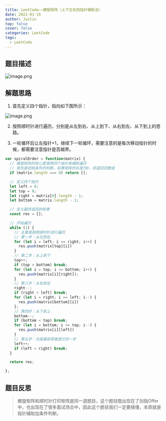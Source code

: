 ```yaml
---
title: LeetCode——螺旋矩阵（上下左右四指针辅助法）
date: 2022-01-15
author: Justin
top: false
cover: false
categories: LeetCode
tags:
  - LeetCode
---
```


## 题目描述

![image.png](https://img-blog.csdnimg.cn/img_convert/f46645b5c48abc5efe0db37ebf116873.png)

## 解题思路
1. 首先定义四个指针，指向如下图所示：

![image.png](https://img-blog.csdnimg.cn/img_convert/95b25fd9d4f6f092d6c77935e63552b7.png)

2. 按照顺时针进行遍历，分别是从左到右、从上到下、从右到左、从下到上的思路。

3. 一轮循环后让左指针+1，继续下一轮循环，需要注意的是每次移动指针的时候，都需要注意指针是否越界。

```js
var spiralOrder = function(matrix) {
  // 螺旋矩阵的核心是使用四个指针来辅助遍历
  // 首先是初始条件的判断，如果矩阵的长度为0，则返回空数组
  if (matrix.length === 0) return [];

  // 定义四个指针
  let left = 0;
  let top = 0;
  let right = matrix[0].length - 1;
  let bottom = matrix.length - 1;

  // 定义最终返回的结果
  const res = [];

  // 开始遍历
  while (1) {
    // 主要是按照顺时针进行遍历
    // 第一步：从左到右
    for (let i = left; i <= right; i++) {
      res.push(matrix[top][i])
    }
    // 第二步：从上到下
    top++;
    if (top > bottom) break;
    for (let i = top; i <= bottom; i++) {
      res.push(matrix[i][right]);
    }
    // 第三步：从右到左
    right--;
    if (right < left) break;
    for (let i = right; i >= left; i--) {
      res.push(matrix[bottom][i])
    };
    // 第四步：从下到上
    bottom--;
    if (bottom < top) break;
    for (let i = bottom; i >= top; i--) {
      res.push(matrix[i][left])
    }
    // 第五步：也是最容易被遗忘的一步
    left++;
    if (left > right) break;
  }

  return res;

};
```

## 题目反思
> 螺旋矩阵和顺时针打印矩阵是同一道题目，这个题目既出现在了剑指Offer中，也出现在了很多面试场合中，因此这个题目我们一定要搞懂，本质就是指针辅助加条件判断。